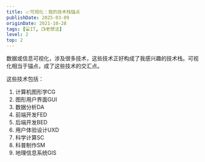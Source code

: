 ```yaml
---
title: 📈可视化：我的技术栈锚点
publishDate: 2025-03-09
originDate: 2021-10-28
tags: [💻IT, 📺老想法]
level: 2
top: 2
---
```


数据或信息可视化，涉及很多技术，这些技术正好构成了我感兴趣的技术栈。可视化相当于锚点，成了这些技术的交汇点。

这些技术包括：

1. 计算机图形学CG
2. 图形用户界面GUI
3. 数据分析DA
4. 前端开发FED
5. 后端开发BED
6. 用户体验设计UXD
7. 科学计算SC
8. 科普制作SM
9. 地理信息系统GIS
